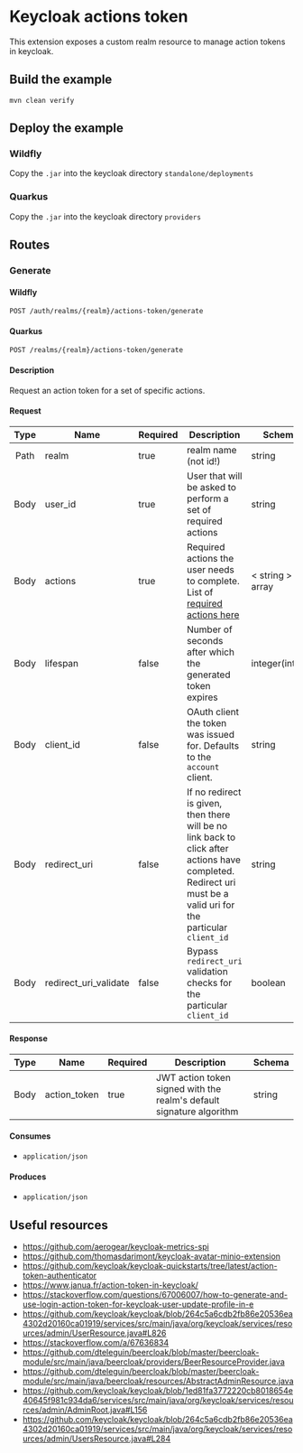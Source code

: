 
# Keycloak actions token

This extension exposes a custom realm resource to manage action tokens in keycloak.

## Build the example
```
mvn clean verify
```

## Deploy the example
### Wildfly
Copy the `.jar` into the keycloak directory `standalone/deployments`
### Quarkus
Copy the `.jar` into the keycloak directory `providers`

## Routes

### Generate
#### Wildfly
```
POST /auth/realms/{realm}/actions-token/generate
```
#### Quarkus
```
POST /realms/{realm}/actions-token/generate
```

#### Description
Request an action token for a set of specific actions.

#### Request
| Type | Name | Required | Description | Schema |
| :----: | --- | --- | --- | --- |
| Path | realm | true | realm name (not id!) | string |
| Body | user_id | true | User that will be asked to perform a set of required actions | string |
| Body | actions | true | Required actions the user needs to complete. List of [required actions here](https://www.keycloak.org/docs-api/16.0/javadocs/org/keycloak/models/UserModel.RequiredAction.html) | < string > array |
| Body | lifespan | false | Number of seconds after which the generated token expires | integer(int32) |
| Body | client_id | false | OAuth client the token was issued for. Defaults to the `account` client. | string |
| Body | redirect_uri | false | If no redirect is given, then there will be no link back to click after actions have completed. Redirect uri must be a valid uri for the particular `client_id` | string |
| Body | redirect_uri_validate | false | Bypass `redirect_uri` validation checks for the particular `client_id` | boolean |
#### Response
| Type | Name | Required | Description | Schema |
| :----: | --- | --- | --- | --- |
| Body | action_token | true | JWT action token signed with the realm's default signature algorithm | string |
#### Consumes
- `application/json`
#### Produces
- `application/json`

## Useful resources
- https://github.com/aerogear/keycloak-metrics-spi
- https://github.com/thomasdarimont/keycloak-avatar-minio-extension
- https://github.com/keycloak/keycloak-quickstarts/tree/latest/action-token-authenticator
- https://www.janua.fr/action-token-in-keycloak/
- https://stackoverflow.com/questions/67006007/how-to-generate-and-use-login-action-token-for-keycloak-user-update-profile-in-e
- https://github.com/keycloak/keycloak/blob/264c5a6cdb2fb86e20536ea4302d20160ca01919/services/src/main/java/org/keycloak/services/resources/admin/UserResource.java#L826
- https://stackoverflow.com/a/67636834
- https://github.com/dteleguin/beercloak/blob/master/beercloak-module/src/main/java/beercloak/providers/BeerResourceProvider.java
- https://github.com/dteleguin/beercloak/blob/master/beercloak-module/src/main/java/beercloak/resources/AbstractAdminResource.java
- https://github.com/keycloak/keycloak/blob/1ed81fa3772220cb8018654e40645f981c934da6/services/src/main/java/org/keycloak/services/resources/admin/AdminRoot.java#L156
- https://github.com/keycloak/keycloak/blob/264c5a6cdb2fb86e20536ea4302d20160ca01919/services/src/main/java/org/keycloak/services/resources/admin/UsersResource.java#L284
